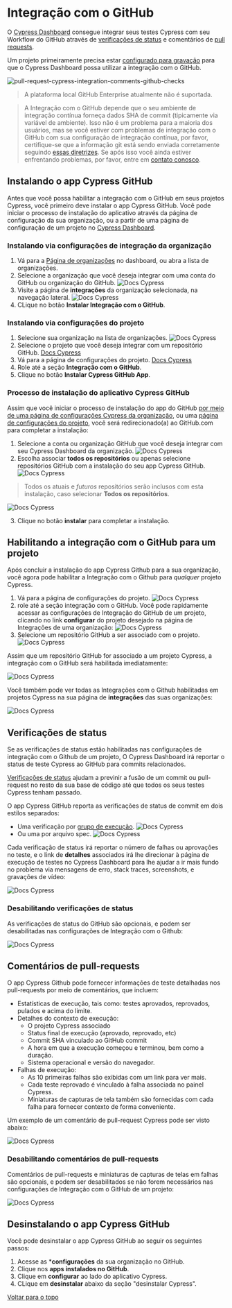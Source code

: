 # Integração com o GitHub

O [Cypress Dashboard](https://on.cypress.io/dashboard) consegue integrar seus testes Cypress
com seu Workflow do GitHub através de [verificações de status](#verificacoes-de-status)
e comentários de [pull requests](#comentarios-de-pull-requests). 

Um projeto primeiramente precisa estar [configurado para gravação](https://docs.cypress.io/guides/dashboard/projects)
para que o Cypress Dashboard possa utilizar a integração com o GitHub.

![pull-request-cypress-integration-comments-github-checks](https://docs.cypress.io/_nuxt/img/pull-request-cypress-integration-comments-github-checks.8fd68f7.jpg)

>A plataforma local GitHub Enterprise atualmente não é suportada.

>A Integração com o GitHub depende que o seu ambiente de integração contínua forneça dados SHA de commit
(tipicamente via variável de ambiente). Isso não é um problema para a maioria dos usuários,
mas se você estiver com problemas de integração com o GitHub com sua configuração de integração contínua,
por favor, certifique-se que a informação git está sendo enviada corretamente
seguindo [essas diretrizes](https://docs.cypress.io/guides/continuous-integration/introduction#Git-information).
Se após isso você ainda estiver enfrentando problemas, por favor, entre em [contato conosco](mailto:hello@cypress.io).

## Instalando o app Cypress GitHub

Antes que você possa habilitar a integração com o GitHub em seus projetos Cypress, você primeiro deve instalar
o app Cypress GitHub. Você pode iniciar o processo de instalação do aplicativo através da página de configuração
da sua organização, ou a partir de uma página de configuração de um projeto no [Cypress Dashboard](https://on.cypress.io/dashboard).

### Instalando via configurações de integração da organização

1. Vá para a [Página de organizações](https://dashboard.cypress.io/organizations) no dashboard, ou abra a lista de organizações.
2. Selecione a organização que você deseja integrar com uma conta do GitHub ou organização do GitHub.
![Docs Cypress](https://docs.cypress.io/_nuxt/img/select-cypress-organization.41ec503.png)
3. Visite a página de **integrações** da organização selecionada, na navegação lateral.
![Docs Cypress](https://docs.cypress.io/_nuxt/img/navigate-to-organization-integrations.0c43d75.png)
4. CLique no botão **Instalar Integração com o GitHub**.

### Instalando via configurações do projeto

1. Selecione sua organização na lista de organizações.
![Docs Cypress](https://docs.cypress.io/_nuxt/img/select-cypress-organization.41ec503.png)
2. Selecione o projeto que você deseja integrar com um repositório GitHub.
[Docs Cypress](https://docs.cypress.io/_nuxt/img/select-cypress-project.fe3b44b.png)
3. Vá para a página de configurações do projeto.
[Docs Cypress](https://docs.cypress.io/_nuxt/img/visit-project-settings.43a21a4.png)
4. Role até a seção **Integração com o GitHub**.
5. Clique no botão **Instalar Cypress GitHub App**.

### Processo de instalação do aplicativo Cypress GitHub

Assim que você iniciar o processo de instalação do app do GitHub
[por meio de  uma página de configurações Cypress da organização](#instalando-via-cypress),
 ou uma [página de configurações do projeto](#instalando-via-projeto),
você será redirecionado(a) ao GitHub.com para completar a instalação:

1. Selecione a conta ou organização GitHub que você deseja integrar com seu Cypress Dashboard da organização.
![Docs Cypress](https://docs.cypress.io/_nuxt/img/select-gh-org.c083d7b.jpg)
2. Escolha associar **todos os repositórios** ou apenas selecione repositórios GitHub
com a instalação do seu app Cypress GitHub.
![Docs Cypress](https://docs.cypress.io/_nuxt/img/select-all-gh-repos.d0b1835.jpg)

> Todos os atuais e *futuros* repositórios serão inclusos com esta instalação, caso selecionar **Todos os repositórios**.

![Docs Cypress](https://docs.cypress.io/_nuxt/img/select-gh-repos.3c71946.jpg)

3. Clique no botão **instalar** para completar a instalação.

## Habilitando a integração com o GitHub para um projeto

Após concluir a instalação do app Cypress Github para a sua organização, você agora pode habilitar
a Integração com o Github para *qualquer* projeto Cypress.

1. Vá para a página de configurações do projeto.
![Docs Cypress](https://docs.cypress.io/_nuxt/img/visit-project-settings.43a21a4.png)
2. role até a seção integração com o GitHub.
Você pode rapidamente acessar as configurações de Integração do GitHub de um projeto, clicando no link **configurar**
do projeto desejado na página de Integrações de uma organização:
![Docs Cypress](https://docs.cypress.io/_nuxt/img/org-settings-with-no-enabled-projects.bdbf46e.png)
3. Selecione um repositório GitHub a ser associado com o projeto.
![Docs Cypress](https://docs.cypress.io/_nuxt/img/project-settings-repo-selection.449e45a.png)

Assim que um repositório GitHub for associado a um projeto Cypress,
a integração com o GitHub será habilitada imediatamente:

![Docs Cypress](https://docs.cypress.io/_nuxt/img/project-settings-selected-repo.9fc3a58.png)

Você também pode ver todas as Integrações com o Github habilitadas em projetos Cypress
na sua página de **integrações** das suas organizações:

![Docs Cypress](https://docs.cypress.io/_nuxt/img/org-settings-with-projects.57df6b0.png)

## Verificações de status

Se as verificações de status estão habilitadas nas configurações de integração com o Github de um projeto,
O Cypress Dashboard irá reportar o status de teste Cypress ao GitHub para commits relacionados.

[Verificações de status](https://help.github.com/en/articles/about-status-checks)
ajudam a previnir a fusão de um commit ou pull-request no resto da sua base de código até que todos os seus testes Cypress
tenham passado.

O app Cypress GitHub reporta as verificações de status de commit em dois estilos separados:

- Uma verificação por [grupo de execução](#agrupando-execucoes-de-teste).
![Docs Cypress](https://docs.cypress.io/_nuxt/img/status-checks-per-group-failed.d1bc049.png)
- Ou uma por arquivo spec.
![Docs Cypress](https://docs.cypress.io/_nuxt/img/status-checks-per-spec.338a4ba.png)

Cada verificação de status irá reportar o número de falhas ou aprovações no teste, e o link de **detalhes** associados
irá lhe direcionar à página de execução de testes no Cypress Dashboard para lhe ajudar a ir mais fundo
no problema via mensagens de erro, stack traces, screenshots, e gravações de vídeo:

![Docs Cypress](https://docs.cypress.io/_nuxt/img/dashboard-fail-tab.bbc59ae.png)

### Desabilitando verificações de status

As verificações de status do GitHub são opcionais, e podem ser desabilitadas nas configurações de Integração com o Github:

![Docs Cypress](https://docs.cypress.io/_nuxt/img/status-check-settings.6d4b23e.png)

## Comentários de pull-requests

O app Cypress Github pode fornecer informações de teste detalhadas nos pull-requests por meio de comentários, que incluem:

- Estatísticas de execução, tais como: testes aprovados, reprovados, pulados e acima do limite.
- Detalhes do contexto de execução:
    - O projeto Cypress associado
    - Status final de execução (aprovado, reprovado, etc)
    - Commit SHA vinculado ao GitHub commit
    - A hora em que a execução começou e terminou, bem como a duração.
    - Sistema operacional e versão do navegador.
- Falhas de execução:
    - As 10 primeiras falhas são exibidas com um link para ver mais.
    - Cada teste reprovado é vinculado à falha associada no painel Cypress.
    - Miniaturas de capturas de tela também são fornecidas com cada falha para fornecer contexto de forma conveniente.

Um exemplo de um comentário de pull-request Cypress pode ser visto abaixo:

![Docs Cypress](https://docs.cypress.io/_nuxt/img/pr-comment-fail.047ae7e.jpg)

### Desabilitando comentários de pull-requests

Comentários de pull-requests e miniaturas de capturas de telas em falhas são opcionais, e podem ser desabilitados se não
forem necessários nas configurações de Integração com o GitHub de um projeto:

![Docs Cypress](https://docs.cypress.io/_nuxt/img/pr-comments-settings.0482e9b.png)

## Desinstalando o app Cypress GitHub

Você pode desinstalar o app Cypress GitHub ao seguir os seguintes passos:

1. Acesse as ***configurações** da sua organização no GitHub.
1. Clique nos **apps instalados no GitHub**.
1. Clique em **configurar** ao lado do aplicativo Cypress.
1. CLique em **desinstalar** abaixo da seção "desinstalar Cypress".

[Voltar para o topo](#integração-com-o-github)
